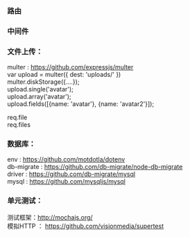 ### 路由  
### 中间件  

### 文件上传：  
multer : https://github.com/expressjs/multer  
var upload = multer({ dest: 'uploads/' })  
multer.diskStorage({....});  
upload.single('avatar');  
upload.array('avatar');  
upload.fields([{name: 'avatar'}, {name: 'avatar2'}]);  

req.file  
req.files  


### 数据库：  
env : https://github.com/motdotla/dotenv  
db-migrate : https://github.com/db-migrate/node-db-migrate  
driver : https://github.com/db-migrate/mysql  
mysql : https://github.com/mysqljs/mysql  


### 单元测试：  
测试框架：http://mochajs.org/  
模拟HTTP ： https://github.com/visionmedia/supertest  
